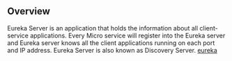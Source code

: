 ## Overview

Eureka Server is an application that holds the information about all client-service applications. Every Micro service will register into the Eureka server and Eureka server knows all the client applications running on each port and IP address. Eureka Server is also known as Discovery Server.
[eureka](https://github.com/congcoi123/product-order-services/blob/develop/assets/eureka.png)
